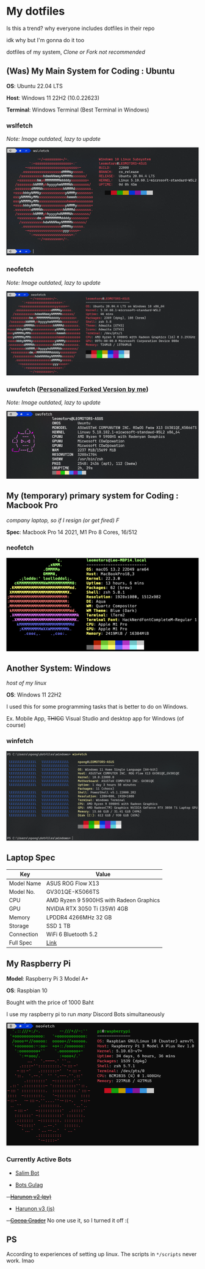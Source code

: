 # My dotfiles

Is this a trend? why everyone includes dotfiles in their repo

idk why but I'm gonna do it too

dotfiles of my system, _Clone or Fork not recommended_

## (Was) My Main System for Coding : Ubuntu

**OS**: Ubuntu 22.04 LTS

**Host**: Windows 11 22H2 (10.0.22623)

**Terminal**: Windows Terminal (Best Terminal in Windows)

### wslfetch

_Note: Image outdated, lazy to update_

![wslfetch](./screenshots/wslfetch_220227.png)

### neofetch

_Note: Image outdated, lazy to update_

![neofetch](./screenshots/neofetch_220227.png)

### uwufetch ([Personalized Forked Version by me](https://github.com/Leomotors/uwufetch))

_Note: Image outdated, lazy to update_

![uwufetch](./screenshots/uwufetch_220326.png)

## My (temporary) primary system for Coding : Macbook Pro

_company laptop, so if I resign (or get fired) F_

**Spec**: Macbook Pro 14 2021, M1 Pro 8 Cores, 16/512

### neofetch

![neofetch](./screenshots/neofetch_macos_230214.png)

## Another System: Windows

_host of my linux_

**OS**: Windows 11 22H2

I used this for some programming tasks that is better to do on Windows.

Ex. Mobile App, ~~THICC~~ Visual Studio and desktop app for Windows (of course)

### winfetch

![winfetch](./screenshots/winfetch_220318.png)

## Laptop Spec

| Key        | Value                                                                          |
| ---------- | ------------------------------------------------------------------------------ |
| Model Name | ASUS ROG Flow X13                                                              |
| Model No.  | GV301QE-K5066TS                                                                |
| CPU        | AMD Ryzen 9 5900HS with Radeon Graphics                                        |
| GPU        | NVIDIA RTX 3050 Ti (35W) 4GB                                                   |
| Memory     | LPDDR4 4266MHz 32 GB                                                           |
| Storage    | SSD 1 TB                                                                       |
| Connection | WiFi 6 Bluetooth 5.2                                                           |
| Full Spec  | [Link](https://rog.asus.com/th/laptops/rog-flow/2021-rog-flow-x13-series/spec) |

## My Raspberry Pi

**Model**: Raspberry Pi 3 Model A+

**OS**: Raspbian 10

Bought with the price of 1000 Baht

I use my raspberry pi to run _many_ Discord Bots simultaneously

![neofetch_pi](./screenshots/neofetch_pi_220227.png)

### Currently Active Bots

- [Salim Bot](https://github.com/Leomotors/Salim-Bot)

- [Bots Gulag](https://github.com/CarelessDev/bots-gulag)

~~- [Harunon v2 (py)](https://github.com/CarelessDev/Harunon)~~

- [Harunon v3 (js)](https://github.com/CarelessDev/harunon.js)

~~- [Cocoa Grader](https://github.com/Leomotors/cocoa-grader)~~ No one use it, so I turned it off :(

## PS

According to experiences of setting up linux. The scripts in `*/scripts` never work. lmao

